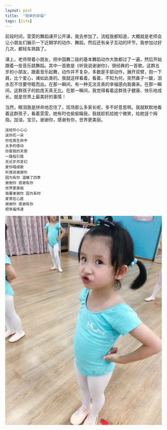 ```yaml
---
layout: post
title:  "简单的幸福"
tags: [life]
---
```


前段时间，雯雯的舞蹈课开公开课，我去参加了。流程我都知道，大概就是老师会让小朋友们展示一下近期学的动作、舞蹈，然后还有亲子互动的环节，我参加过好几次，都轻车熟路了。

课上，老师带着小朋友，把中国舞二级的基本舞蹈动作大致都过了一遍，然后开始跟着一些音乐跳舞蹈。其中一首歌是《听我说谢谢你》，很经典的一首歌。这群五岁的小朋友，跟着音乐起舞，动作并不复杂，多数是手部动作，展开双臂，抱一下肩，比个爱心，诸如此类的。我就这样看着，看着，不知为何，突然鼻子一酸，泪水忍不住要夺眶而出。在那一瞬间，有一种无法言表的幸福感向我袭来。在那一瞬间，这群孩子的脸庞天真无比。在那一瞬间，我觉得看着这群孩子健康、快乐地成长，就是世界上最美好的事情！

当然，眼泪我是拼命地忍住了。现场那么多家长呢，多不好意思啊。我就默默地看着这群孩子，看着雯雯，她有时也偷偷瞄我，我就趁机给她个微笑，给她竖个拇指。加油，宝贝。谢谢你，感谢有你，世界更美丽。

    送给你小心心
    送你花一朵
    你在我生命中
    太多的感动
    你是我的天使
    一路指引我
    无论岁月变幻
    爱你唱成歌
    听我说谢谢你
    因为有你 温暖了四季
    谢谢你 感谢有你
    世界更美丽
    我要谢谢你 因为有你
    爱常在心底
    谢谢你 感谢有你
    把幸福传递

![laura-dancing](/images/blog/2020-08-22-simple-happiness.png)
